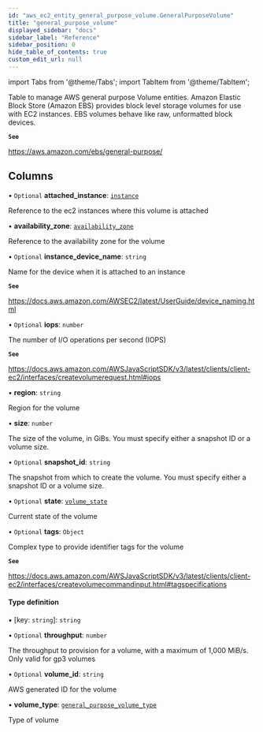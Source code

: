```yaml
---
id: "aws_ec2_entity_general_purpose_volume.GeneralPurposeVolume"
title: "general_purpose_volume"
displayed_sidebar: "docs"
sidebar_label: "Reference"
sidebar_position: 0
hide_table_of_contents: true
custom_edit_url: null
---
```


import Tabs from '@theme/Tabs';
import TabItem from '@theme/TabItem';

Table to manage AWS general purpose Volume entities. Amazon Elastic Block Store (Amazon EBS) provides block
level storage volumes for use with EC2 instances. EBS volumes behave like raw, unformatted block devices.

**`See`**

https://aws.amazon.com/ebs/general-purpose/

## Columns

• `Optional` **attached\_instance**: [`instance`](aws_ec2_entity_instance.Instance.md)

Reference to the ec2 instances where this volume is attached

• **availability\_zone**: [`availability_zone`](aws_vpc_entity_availability_zone.AvailabilityZone.md)

Reference to the availability zone for the volume

• `Optional` **instance\_device\_name**: `string`

Name for the device when it is attached to an instance

**`See`**

https://docs.aws.amazon.com/AWSEC2/latest/UserGuide/device_naming.html

• `Optional` **iops**: `number`

The number of I/O operations per second (IOPS)

**`See`**

https://docs.aws.amazon.com/AWSJavaScriptSDK/v3/latest/clients/client-ec2/interfaces/createvolumerequest.html#iops

• **region**: `string`

Region for the volume

• **size**: `number`

The size of the volume, in GiBs. You must specify either a snapshot ID or a volume size.

• `Optional` **snapshot\_id**: `string`

The snapshot from which to create the volume. You must specify either a snapshot ID or a volume size.

• `Optional` **state**: [`volume_state`](../enums/aws_ec2_entity_general_purpose_volume.VolumeState.md)

Current state of the volume

• `Optional` **tags**: `Object`

Complex type to provide identifier tags for the volume

**`See`**

https://docs.aws.amazon.com/AWSJavaScriptSDK/v3/latest/clients/client-ec2/interfaces/createvolumecommandinput.html#tagspecifications

#### Type definition

▪ [key: `string`]: `string`

• `Optional` **throughput**: `number`

The throughput to provision for a volume, with a maximum of 1,000 MiB/s. Only valid for gp3 volumes

• `Optional` **volume\_id**: `string`

AWS generated ID for the volume

• **volume\_type**: [`general_purpose_volume_type`](../enums/aws_ec2_entity_general_purpose_volume.GeneralPurposeVolumeType.md)

Type of volume
